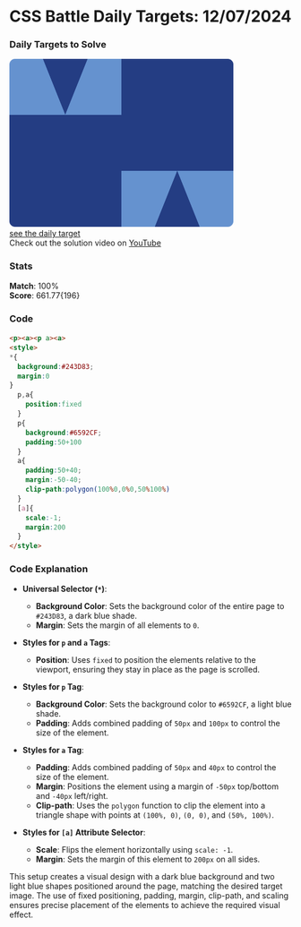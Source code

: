 # CSS Battle Daily Targets: 12/07/2024

### Daily Targets to Solve

![picture of daily target](./images/12.png)  
[see the daily target](https://cssbattle.dev/play/zdlHeV5jrQqFujTJ6RcR)  
Check out the solution video on [YouTube](https://www.youtube.com/watch?v=Fmb-WJfdw8Q)

### Stats

**Match**: 100%  
**Score**: 661.77{196}

### Code

```html
<p><a><p a><a>
<style>
*{
  background:#243D83;
  margin:0
}
  p,a{
    position:fixed
  }
  p{
    background:#6592CF;
    padding:50+100
  }
  a{
    padding:50+40;
    margin:-50-40;
    clip-path:polygon(100%0,0%0,50%100%)
  }
  [a]{
    scale:-1;
    margin:200
  }
</style>
```

### Code Explanation

- **Universal Selector (`*`)**:
  - **Background Color**: Sets the background color of the entire page to `#243D83`, a dark blue shade.
  - **Margin**: Sets the margin of all elements to `0`.

- **Styles for `p` and `a` Tags**:
  - **Position**: Uses `fixed` to position the elements relative to the viewport, ensuring they stay in place as the page is scrolled.

- **Styles for `p` Tag**:
  - **Background Color**: Sets the background color to `#6592CF`, a light blue shade.
  - **Padding**: Adds combined padding of `50px` and `100px` to control the size of the element.

- **Styles for `a` Tag**:
  - **Padding**: Adds combined padding of `50px` and `40px` to control the size of the element.
  - **Margin**: Positions the element using a margin of `-50px` top/bottom and `-40px` left/right.
  - **Clip-path**: Uses the `polygon` function to clip the element into a triangle shape with points at `(100%, 0)`, `(0, 0)`, and `(50%, 100%)`.

- **Styles for `[a]` Attribute Selector**:
  - **Scale**: Flips the element horizontally using `scale: -1`.
  - **Margin**: Sets the margin of this element to `200px` on all sides.

This setup creates a visual design with a dark blue background and two light blue shapes positioned around the page, matching the desired target image. The use of fixed positioning, padding, margin, clip-path, and scaling ensures precise placement of the elements to achieve the required visual effect.